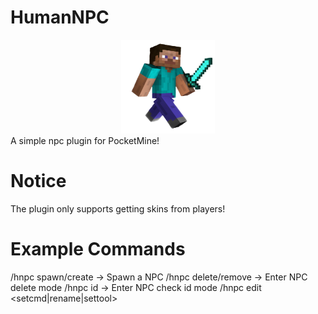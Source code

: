# HumanNPC
<center><img src='icon.png' width=150 height=150</img></center>
A simple npc plugin for PocketMine!

# Notice
The plugin only supports getting skins from players!

# Example Commands
/hnpc spawn/create <name> -> Spawn a NPC
/hnpc delete/remove -> Enter NPC delete mode
/hnpc id -> Enter NPC check id mode
/hnpc edit <id> <setcmd|rename|settool>
